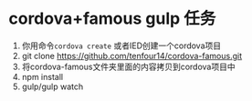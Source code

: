 # cordova+famous gulp 任务

1. 你用命令`cordova create` 或者IED创建一个cordova项目
2. git clone https://github.com/tenfour14/cordova-famous.git
3. 将cordova-famous文件夹里面的内容拷贝到cordova项目中
4. npm install
5. gulp/gulp watch